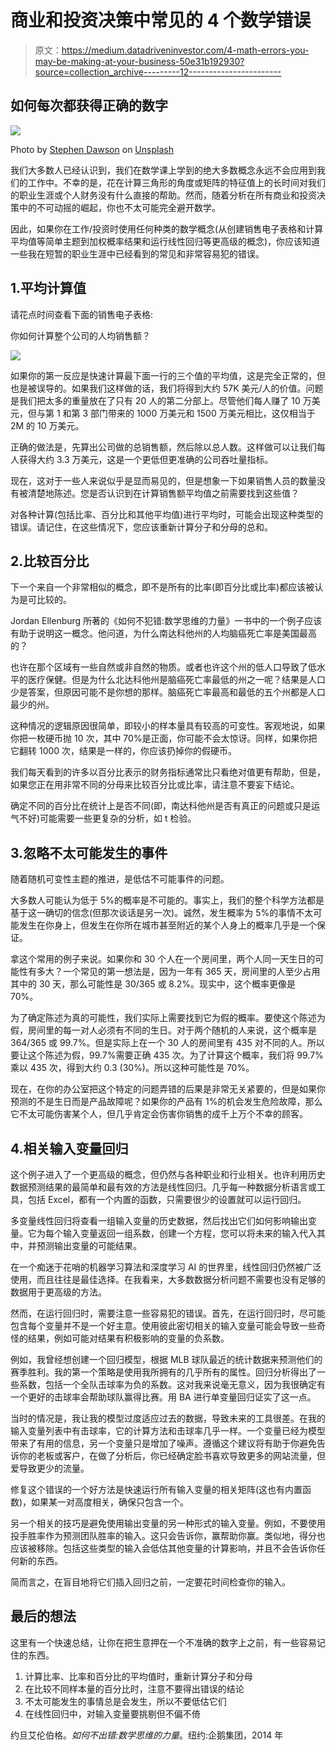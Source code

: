 # 商业和投资决策中常见的 4 个数学错误

> 原文：<https://medium.datadriveninvestor.com/4-math-errors-you-may-be-making-at-your-business-50e31b192930?source=collection_archive---------12----------------------->

## 如何每次都获得正确的数字

![](img/d2bc0ce905e39f5408a8737f008084c5.png)

Photo by [Stephen Dawson](https://unsplash.com/@srd844?utm_source=medium&utm_medium=referral) on [Unsplash](https://unsplash.com?utm_source=medium&utm_medium=referral)

我们大多数人已经认识到，我们在数学课上学到的绝大多数概念永远不会应用到我们的工作中。不幸的是，花在计算三角形的角度或矩阵的特征值上的长时间对我们的职业生涯或个人财务没有什么直接的帮助。然而，随着分析在所有商业和投资决策中的不可动摇的崛起，你也不太可能完全避开数学。

因此，如果你在工作/投资时使用任何种类的数学概念(从创建销售电子表格和计算平均值等简单主题到加权概率结果和运行线性回归等更高级的概念)，你应该知道一些我在短暂的职业生涯中已经看到的常见和非常容易犯的错误。

## 1.平均计算值

请花点时间查看下面的销售电子表格:

你如何计算整个公司的人均销售额？

![](img/1019805ed70338fbf883558369f53e6d.png)

如果你的第一反应是快速计算最下面一行的三个值的平均值，这是完全正常的，但也是被误导的。如果我们这样做的话，我们将得到大约 57K 美元/人的价值。问题是我们把太多的重量放在了只有 20 人的第二分部上。尽管他们每人赚了 10 万美元，但与第 1 和第 3 部门带来的 1000 万美元和 1500 万美元相比，这仅相当于 2M 的 10 万美元。

正确的做法是，先算出公司做的总销售额，然后除以总人数。这样做可以让我们每人获得大约 3.3 万美元，这是一个更低但更准确的公司吞吐量指标。

现在，这对于一些人来说似乎是显而易见的，但是想象一下如果销售人员的数量没有被清楚地陈述。您是否认识到在计算销售额平均值之前需要找到这些值？

对各种计算(包括比率、百分比和其他平均值)进行平均时，可能会出现这种类型的错误。请记住，在这些情况下，您应该重新计算分子和分母的总和。

## 2.比较百分比

下一个来自一个非常相似的概念，即不是所有的比率(即百分比或比率)都应该被认为是可比较的。

Jordan Ellenburg 所著的《如何不犯错:数学思维的力量》一书中的一个例子应该有助于说明这一概念。他问道，为什么南达科他州的人均脑癌死亡率是美国最高的？

也许在那个区域有一些自然或非自然的物质。或者也许这个州的低人口导致了低水平的医疗保健。但是为什么北达科他州是脑癌死亡率最低的州之一呢？结果是人口少是答案，但原因可能不是你想的那样。脑癌死亡率最高和最低的五个州都是人口最少的州。

这种情况的逻辑原因很简单，即较小的样本量具有较高的可变性。客观地说，如果你把一枚硬币抛 10 次，其中 70%是正面，你可能不会太惊讶。同样，如果你把它翻转 1000 次，结果是一样的，你应该扔掉你的假硬币。

我们每天看到的许多以百分比表示的财务指标通常比只看绝对值更有帮助，但是，如果您正在用非常不同的分母来比较百分比或比率，请注意不要妄下结论。

确定不同的百分比在统计上是否不同(即，南达科他州是否有真正的问题或只是运气不好)可能需要一些更复杂的分析，如 t 检验。

## 3.忽略不太可能发生的事件

随着随机可变性主题的推进，是低估不可能事件的问题。

大多数人可能认为低于 5%的概率是不可能的。事实上，我们的整个科学方法都是基于这一确切的信念(但那次谈话是另一次)。诚然，发生概率为 5%的事情不太可能发生在你身上，但发生在你所在城市甚至附近的某个人身上的概率几乎是一个保证。

拿这个常用的例子来说。如果你和 30 个人在一个房间里，两个人同一天生日的可能性有多大？一个常见的第一想法是，因为一年有 365 天，房间里的人至少占用其中的 30 天，那么可能性是 30/365 或 8.2%。现实中，这个概率更像是 70%。

为了确定陈述为真的可能性，我们实际上需要找到它为假的概率。要使这个陈述为假，房间里的每一对人必须有不同的生日。对于两个随机的人来说，这个概率是 364/365 或 99.7%。但是实际上在一个 30 人的房间里有 435 对不同的人。所以要让这个陈述为假，99.7%需要正确 435 次。为了计算这个概率，我们将 99.7%乘以 435 次，得到大约 0.3 (30%)。所以这种可能性是 70%。

现在，在你的办公室把这个特定的问题弄错的后果是非常无关紧要的，但是如果你预测的不是生日而是产品故障呢？如果你的产品有 1%的机会发生危险故障，那么它不太可能伤害某个人，但几乎肯定会伤害你销售的成千上万个不幸的顾客。

## 4.相关输入变量回归

这个例子进入了一个更高级的概念，但仍然与各种职业和行业相关。也许利用历史数据预测结果的最简单和最有效的方法是线性回归。几乎每一种数据分析语言或工具，包括 Excel，都有一个内置的函数，只需要很少的设置就可以运行回归。

多变量线性回归将查看一组输入变量的历史数据，然后找出它们如何影响输出变量。它为每个输入变量返回一组系数，创建一个方程，您可以将未来的输入代入其中，并预测输出变量的可能结果。

在一个痴迷于花哨的机器学习算法和深度学习 AI 的世界里，线性回归仍然被广泛使用，而且往往是最佳选择。在我看来，大多数数据分析问题不需要也没有足够的数据用于更高级的方法。

然而，在运行回归时，需要注意一些容易犯的错误。首先，在运行回归时，尽可能包含每个变量并不是一个好主意。使用彼此密切相关的输入变量可能会导致一些奇怪的结果，例如可能对结果有积极影响的变量的负系数。

例如，我曾经想创建一个回归模型，根据 MLB 球队最近的统计数据来预测他们的赛季胜利。我的第一个策略是使用我所拥有的几乎所有的属性。回归分析得出了一些系数，包括一个全队击球率为负的系数。这对我来说毫无意义，因为我很确定有一个更好的击球率会帮助球队赢得比赛。用 BA 进行单变量回归证实了这一点。

当时的情况是，我让我的模型过度适应过去的数据，导致未来的工具很差。在我的输入变量列表中有击球率，它的计算方法和击球率几乎一样。一个变量已经为模型带来了有用的信息，另一个变量只是增加了噪声。遵循这个建议将有助于你避免告诉你的老板或客户，在做了分析后，你已经确定脸书喜欢导致更多的网站流量，但爱导致更少的流量。

修复这个错误的一个好方法是快速运行所有输入变量的相关矩阵(这也有内置函数)，如果某一对高度相关，确保只包含一个。

另一个相关的技巧是避免使用输出变量的另一种形式的输入变量。例如，不要使用投手胜率作为预测团队胜率的输入。这只会告诉你，赢帮助你赢。类似地，得分也应该被移除。包括这些类型的输入会低估其他变量的计算影响，并且不会告诉你任何新的东西。

简而言之，在盲目地将它们插入回归之前，一定要花时间检查你的输入。

## 最后的想法

这里有一个快速总结，让你在把生意押在一个不准确的数字上之前，有一些容易记住的东西。

1.  计算比率、比率和百分比的平均值时，重新计算分子和分母
2.  在比较不同样本量的百分比时，注意不要得出错误的结论
3.  不太可能发生的事情总是会发生，所以不要低估它们
4.  在线性回归中，对输入变量要挑剔但不偏不倚

约旦艾伦伯格。*如何不出错:数学思维的力量*。纽约:企鹅集团，2014 年